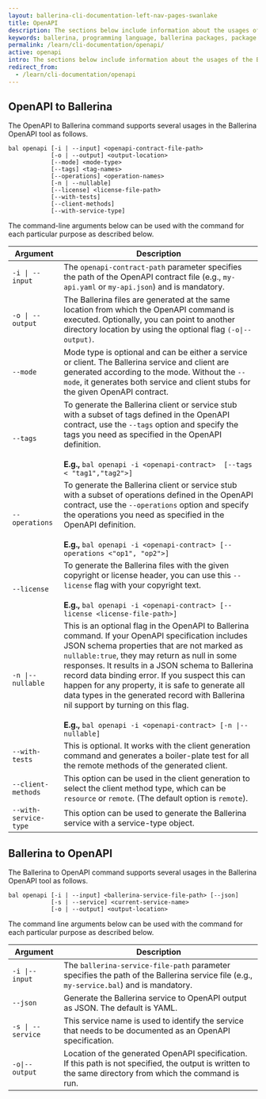 ```yaml
---
layout: ballerina-cli-documentation-left-nav-pages-swanlake
title: OpenAPI 
description: The sections below include information about the usages of the Ballerina OpenAPI tool.
keywords: ballerina, programming language, ballerina packages, package structure, package layout, OpenAPI
permalink: /learn/cli-documentation/openapi/
active: openapi
intro: The sections below include information about the usages of the Ballerina OpenAPI tool.
redirect_from:
  - /learn/cli-documentation/openapi
---
```


## OpenAPI to Ballerina 

The OpenAPI to Ballerina command supports several usages in the Ballerina OpenAPI tool as follows.

```
bal openapi [-i | --input] <openapi-contract-file-path> 
            [-o | --output] <output-location>
            [--mode] <mode-type>
            [--tags] <tag-names> 
            [--operations] <operation-names> 
            [-n | --nullable]
            [--license] <license-file-path> 
            [--with-tests]
            [--client-methods]
            [--with-service-type]
```

The command-line arguments below can be used with the command for each particular purpose as described below. 

| Argument          | Description                                                                                                                                                                                                                                                                                                                                                                                                                                                                                                                      |
|-------------------|----------------------------------------------------------------------------------------------------------------------------------------------------------------------------------------------------------------------------------------------------------------------------------------------------------------------------------------------------------------------------------------------------------------------------------------------------------------------------------------------------------------------------------|
| `-i \| --input`   | The `openapi-contract-path` parameter specifies the path of the OpenAPI contract file (e.g., `my-api.yaml` or `my-api.json`) and is mandatory.                                                                                                                                                                                                                                                                                                                                                                                   |
| `-o \| --output`  | The Ballerina files are generated at the same location from which the OpenAPI command is executed. Optionally, you can point to another directory location by using the optional flag `(-o\|--output)`.                                                                                                                                                                                                                                                                                                                      |
| `--mode`          | Mode type is optional and can be either a service or client. The Ballerina service and client are generated according to the mode. Without the `--mode`, it generates both service and client stubs for the given OpenAPI contract.                                                                                                                                                                                                                                                                                      |
| `--tags`          | To generate the Ballerina client or service stub with a subset of tags defined in the OpenAPI contract, use the `--tags` option and specify the tags you need as specified in the OpenAPI definition.<br><br>**E.g.,** `bal openapi -i <openapi-contract>  [--tags < "tag1","tag2">]`                                                                                                                                                                                                                                            |
| `--operations`    | To generate the Ballerina client or service stub with a subset of operations defined in the OpenAPI contract, use the `--operations` option and specify the operations you need as specified in the OpenAPI definition.<br><br>**E.g.,** `bal openapi -i <openapi-contract> [--operations <"op1", "op2">]`                                                                                                                                                                                                                       |
| `--license`       | To generate the Ballerina files with the given copyright or license header, you can use this `--license` flag with your copyright text.<br><br>**E.g.,** `bal openapi -i <openapi-contract> [--license <license-file-path>]`                                                                                                                                                                                                                                                                                                     |
| `-n \|--nullable` | This is an optional flag in the OpenAPI to Ballerina command. If your OpenAPI specification includes JSON schema properties that are not marked as `nullable:true`, they may return as null in some responses. It results in a JSON schema to Ballerina record data binding error. If you suspect this can happen for any property, it is safe to generate all data types in the generated record with Ballerina nil support by turning on this flag.<br><br>**E.g.,** `bal openapi -i <openapi-contract> [-n \|--nullable]` |
| `--with-tests`    | This is optional. It works with the client generation command and generates a boiler-plate test for all the remote methods of the generated client.                                                                                                                                                                                                                                                                                                                                                                            |
| `--client-methods`| This option can be used in the client generation to select the client method type, which can be `resource` or `remote`. (The default option is `remote`).                                                                                                                                                                                                                                                                                                                                                                            |
| `--with-service-type`| This option can be used to generate the Ballerina service with a service-type object.                                                                                                                                                                                                                                                                                                                                                                                                                                            |

## Ballerina to OpenAPI 

The Ballerina to OpenAPI command supports several usages in the Ballerina OpenAPI tool as follows.

```
bal openapi [-i | --input] <ballerina-service-file-path> [--json]
            [-s | --service] <current-service-name>
            [-o | --output] <output-location>
```

The command line arguments below can be used with the command for each particular purpose as described below.

| Argument          | Description                                                                                                                                                     |
|-------------------|-----------------------------------------------------------------------------------------------------------------------------------------------------------------|
| `-i \|--input`    | The `ballerina-service-file-path` parameter specifies the path of the Ballerina service file (e.g., `my-service.bal`) and is mandatory.                         |
| `--json`          | Generate the Ballerina service to OpenAPI output as JSON. The default is YAML.                                                                                  |
| `-s \| --service` | This service name is used to identify the service that needs to be documented as an OpenAPI specification.                                                      |
| `-o\|--output`    | Location of the generated OpenAPI specification. If this path is not specified, the output is written to the same directory from which the command is run. |

<style> #tree-expand-all , #tree-collapse-all, .cTocElements {display:none;} .cGitButtonContainer {padding-left: 40px;} </style>

 
